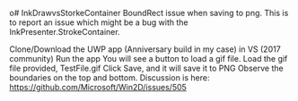 o# InkDrawvsStorkeContainer
BoundRect issue when saving to png. 
This is to report an issue which might be a bug with the InkPresenter.StrokeContainer.

Clone/Download the UWP app (Anniversary build in my case) in VS (2017 community)
Run the app
You will see a button to load a gif file. Load the gif file provided, TestFile.gif
Click Save, and it will save it to PNG
Observe the boundaries on the top and bottom.
Discussion is here:
https://github.com/Microsoft/Win2D/issues/505
